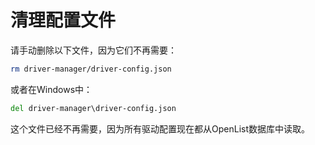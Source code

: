 # 清理配置文件

请手动删除以下文件，因为它们不再需要：

```bash
rm driver-manager/driver-config.json
```

或者在Windows中：

```cmd
del driver-manager\driver-config.json
```

这个文件已经不再需要，因为所有驱动配置现在都从OpenList数据库中读取。